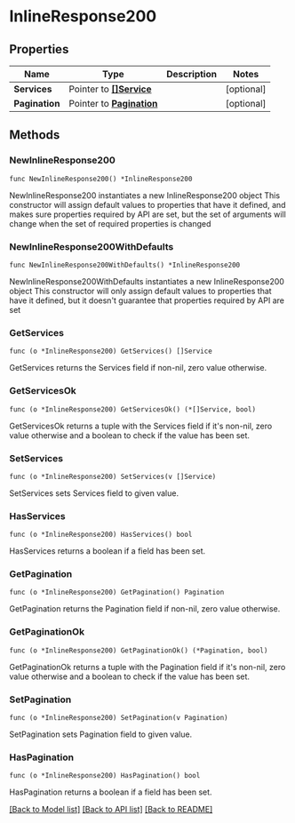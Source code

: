 # InlineResponse200

## Properties

Name | Type | Description | Notes
------------ | ------------- | ------------- | -------------
**Services** | Pointer to [**[]Service**](Service.md) |  | [optional] 
**Pagination** | Pointer to [**Pagination**](Pagination.md) |  | [optional] 

## Methods

### NewInlineResponse200

`func NewInlineResponse200() *InlineResponse200`

NewInlineResponse200 instantiates a new InlineResponse200 object
This constructor will assign default values to properties that have it defined,
and makes sure properties required by API are set, but the set of arguments
will change when the set of required properties is changed

### NewInlineResponse200WithDefaults

`func NewInlineResponse200WithDefaults() *InlineResponse200`

NewInlineResponse200WithDefaults instantiates a new InlineResponse200 object
This constructor will only assign default values to properties that have it defined,
but it doesn't guarantee that properties required by API are set

### GetServices

`func (o *InlineResponse200) GetServices() []Service`

GetServices returns the Services field if non-nil, zero value otherwise.

### GetServicesOk

`func (o *InlineResponse200) GetServicesOk() (*[]Service, bool)`

GetServicesOk returns a tuple with the Services field if it's non-nil, zero value otherwise
and a boolean to check if the value has been set.

### SetServices

`func (o *InlineResponse200) SetServices(v []Service)`

SetServices sets Services field to given value.

### HasServices

`func (o *InlineResponse200) HasServices() bool`

HasServices returns a boolean if a field has been set.

### GetPagination

`func (o *InlineResponse200) GetPagination() Pagination`

GetPagination returns the Pagination field if non-nil, zero value otherwise.

### GetPaginationOk

`func (o *InlineResponse200) GetPaginationOk() (*Pagination, bool)`

GetPaginationOk returns a tuple with the Pagination field if it's non-nil, zero value otherwise
and a boolean to check if the value has been set.

### SetPagination

`func (o *InlineResponse200) SetPagination(v Pagination)`

SetPagination sets Pagination field to given value.

### HasPagination

`func (o *InlineResponse200) HasPagination() bool`

HasPagination returns a boolean if a field has been set.


[[Back to Model list]](../README.md#documentation-for-models) [[Back to API list]](../README.md#documentation-for-api-endpoints) [[Back to README]](../README.md)


